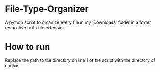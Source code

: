 # File-Type-Organizer
 A python script to organize every file in my 'Downloads' folder in a folder respective to its file extension.

# How to run
Replace the path to the directory on line 1 of the script with the directory of choice.
